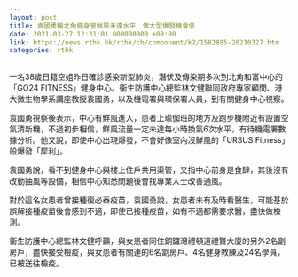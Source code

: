 ```yaml
---
layout: post
title: 袁國勇稱北角健身室鮮風未達水平　惟大型爆發機會低
date: 2021-03-27 12:31:01.000000000 +08:00
link: https://news.rthk.hk/rthk/ch/component/k2/1582885-20210327.htm
categories: rthk
---
```


一名38歲日籍空姐昨日確診感染新型肺炎，潛伏及傳染期多次到北角和富中心的「GO24 FITNESS」健身中心。衞生防護中心總監林文健聯同政府專家顧問、港大微生物學系講座教授袁國勇，以及機電署與環保署人員，到有關健身中心視察。

袁國勇視察後表示，中心有鮮風進入，患者上瑜伽班的地方及跑步機附近有設置空氣清新機，不過初步相信，鮮風流量一定未達每小時換氣6次水平，有待機電署數據分析。他又說，即使中心出現爆發，不會好像室內沒鮮風的「URSUS Fitness」般爆發「犀利」。

袁國勇說，看不到健身中心與樓上住戶共用渠管，又指中心前身是食肆，其後沒有改動抽風等設備，相信中心知悉問題後會找專業人士改善通風。

對於這名女患者曾接種復必泰疫苗，袁國勇說，女患者未有及時看醫生，可能基於誤解接種疫苗後會感到不適，即使已接種疫苗，如有不適都需要求醫，盡快做檢測。

衞生防護中心總監林文健呼籲，與女患者同住銅鑼灣禮頓道禮賢大廈的另外2名劏房戶，盡快接受檢疫，與女患者有關連的6名劏房戶、4名健身教練及24名學員，已被送往檢疫。
